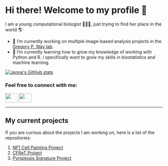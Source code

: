 # Hi there! Welcome to my profile 🤗

<!--
**jenna-tomkinson/jenna-tomkinson** is a ✨ _special_ ✨ repository because its `README.md` (this file) appears on your GitHub profile.

Here are some ideas to get you started:

- 🔭 I’m currently working on ...
- 🌱 I’m currently learning ...
- 👯 I’m looking to collaborate on ...
- 🤔 I’m looking for help with ...
- 💬 Ask me about ...
- 📫 How to reach me: ...
- 😄 Pronouns: ...
- ⚡ Fun fact: ...
-->

I am a young computational biologist 👩🏻‍💻, just trying to find her place in the world 🌎

- 🔭 I’m currently working on multiple image-based analysis projects in the [Gregory P. Way lab](https://github.com/WayScience).
- 🌱 I’m currently learning how to grow my knowledge of working with Python and R. I specifically want to grow my skills in biostatistics and machine learning.

[![Jenna's GitHub stats](https://github-readme-stats.vercel.app/api?username=jenna-tomkinson)](https://github.com/anuraghazra/github-readme-stats&show_icons=true&theme=highcontrast)

<h3 align="left">Feel free to connect with me:</h3>
<p align="left">
<a href="[twitter_link](https://twitter.com/jenna_tomkinson)" target="blank"><img align="center" src="https://github.com/gauravghongde/social-icons/blob/master/SVG/Color/Twitter.svg" alt="" height="30" width="40" /></a>
<a href="[linkedin_link](https://www.linkedin.com/in/jenna-tomkinson/)" target="blank"><img align="center" src="https://github.com/gauravghongde/social-icons/blob/master/SVG/Color/LinkedIN.svg" alt="" height="30" width="40" /></a>
</p>

---

## My current projects

If you are curious about the projects I am working on, here is a list of the repositories:

1. [NF1 Cell Painting Project](https://github.com/WayScience/nf1_cellpainting_data) 
2. [CFReT Project](https://github.com/WayScience/CFReT_data)
3. [Pyroptosis Signature Project](https://github.com/WayScience/pyroptosis_signature)
